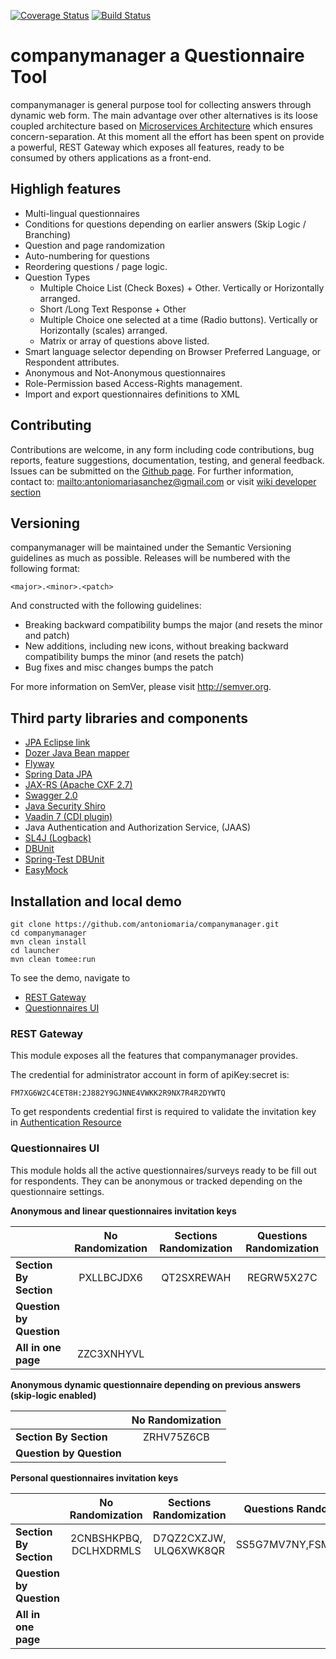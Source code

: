 [![Coverage Status](https://coveralls.io/repos/antoniomaria/companymanager/badge.svg?branch=master)](https://coveralls.io/r/antoniomaria/companymanager?branch=master)
[![Build Status](https://travis-ci.org/antoniomaria/companymanager.svg?branch=master)](https://travis-ci.org/antoniomaria/companymanager)


# companymanager a Questionnaire Tool

companymanager is general purpose tool for collecting answers through dynamic web form. The main advantage over other alternatives is its loose coupled architecture based on
[Microservices Architecture](http://www.infoq.com/articles/microservices-intro) which ensures concern-separation.
At this moment all the effort has been spent on provide a powerful, REST Gateway which exposes all features, ready to be consumed by others applications as a front-end. 


## Highligh features

* Multi-lingual questionnaires 
* Conditions for questions depending on earlier answers (Skip Logic / Branching)
* Question and page randomization
* Auto-numbering for questions
* Reordering questions / page logic.
* Question Types
  * Multiple Choice List (Check Boxes) + Other. Vertically or Horizontally arranged.
  * Short /Long Text  Response + Other
  * Multiple Choice one selected at a time (Radio buttons). Vertically or Horizontally (scales) arranged.
  * Matrix or array of questions above listed.
* Smart language selector depending on Browser Preferred Language, or Respondent attributes.
* Anonymous and Not-Anonymous questionnaires
* Role-Permission based Access-Rights management. 
* Import and export questionnaires definitions to XML


## Contributing

Contributions are welcome, in any form including code contributions, bug reports, feature suggestions, documentation, testing, and general feedback. Issues can be submitted on the [Github page][1]. For further information, contact to: <mailto:antoniomariasanchez@gmail.com> or visit [wiki developer section](https://github.com/antoniomaria/companymanager/wiki/Developers)

## Versioning

companymanager will be maintained under the Semantic Versioning guidelines as much as possible. Releases will be numbered
with the following format:

`<major>.<minor>.<patch>`

And constructed with the following guidelines:

* Breaking backward compatibility bumps the major (and resets the minor and patch)
* New additions, including new icons, without breaking backward compatibility bumps the minor (and resets the patch)
* Bug fixes and misc changes bumps the patch

For more information on SemVer, please visit http://semver.org.

## Third party libraries and components

* [JPA Eclipse link](http://www.eclipse.org/eclipselink/jpa.php)
* [Dozer Java Bean mapper](http://dozer.sourceforge.net/)
* [Flyway](http://flywaydb.org/) 
* [Spring Data JPA](http://projects.spring.io/spring-data/)
* [JAX-RS (Apache CXF 2.7)](http://cxf.apache.org/)
* [Swagger 2.0](http://swagger.io/)
* [Java Security Shiro](http://shiro.apache.org/)
* [Vaadin 7 (CDI plugin)](https://vaadin.com/home)
* Java Authentication and Authorization Service, (JAAS)  
* [SL4J (Logback)](http://logback.qos.ch)
* [DBUnit](http://dbunit.sourceforge.net)
* [Spring-Test DBUnit](http://springtestdbunit.github.io/spring-test-dbunit/)
* [EasyMock](http://easymock.org/)

## Installation and local demo

    git clone https://github.com/antoniomaria/companymanager.git
    cd companymanager
    mvn clean install
    cd launcher
    mvn clean tomee:run
    
To see the demo, navigate to

* [REST Gateway](http://localhost:8080/companymanager-rest-web)
* [Questionnaires UI](http://localhost:8080)

### REST Gateway

This module exposes all the features that companymanager provides.

The credential for administrator account in form of apiKey:secret is:

    FM7XG6W2C4CET8H:2J882Y9GJNNE4VWKK2R9NX7R4R2DYWTQ

To get respondents credential first is required to validate the invitation key in [Authentication Resource](http://companymanager.rest.antoniomaria.eu.cloudbees.net/#!/auth/authenticate_get_0) 

### Questionnaires UI

This module holds all the active questionnaires/surveys ready to be fill out for respondents. They can be anonymous or tracked depending on the questionnaire settings.

**Anonymous and linear questionnaires invitation keys**

|                          |  No Randomization      |  Sections Randomization   |  Questions Randomization  |
|--------------------------|:----------------------:|:-------------------------:|:-------------------------:|
| **Section By Section**   |  PXLLBCJDX6            |  QT2SXREWAH               |  REGRW5X27C               |
| **Question by Question** |                        |                           |                           |
| **All in one page**      |  ZZC3XNHYVL            |                           |                           |

**Anonymous dynamic questionnaire depending on previous answers (skip-logic enabled)**

|                          |  No Randomization      | 
|--------------------------|:----------------------:|
| **Section By Section**   |  ZRHV75Z6CB            |
| **Question by Question** |                        | 

**Personal questionnaires invitation keys**

|                          |  No Randomization      |  Sections Randomization   |  Questions Randomization  |
|--------------------------|:----------------------:|:-------------------------:|:-------------------------:|
| **Section By Section**   |  2CNBSHKPBQ, DCLHXDRMLS|  D7QZ2CXZJW, ULQ6XWK8QR   |  SS5G7MV7NY,FSMSLM2A44    |
| **Question by Question** |                        |                           |                           |
| **All in one page**      |                        |                           |                           |


[1]: https://github.com/antoniomaria/companymanager/issues

